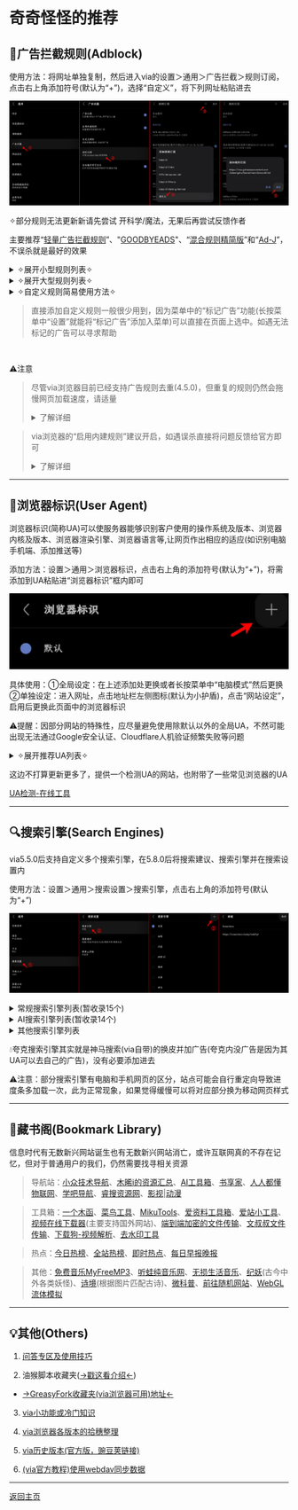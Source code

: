 # 奇奇怪怪的推荐

## 🚫广告拦截规则(Adblock)

使用方法：将网址单独复制，然后进入via的设置＞通用＞广告拦截＞规则订阅，点击右上角添加符号(默认为“+”)，选择“自定义”，将下列网址粘贴进去

![输入图片说明](img/adblock.png)

✧部分规则无法更新新请先尝试 开科学/魔法，无果后再尝试反馈作者

主要推荐“[轻量广告拦截规则](https://slink.ltd/https://raw.githubusercontent.com/damengzhu/banad/main/jiekouAD.txt)”、"[GOODBYEADS](https://ghp.ci/raw.githubusercontent.com/8680/GOODBYEADS/master/data/rules/allow.txt)"、“[混合规则精简版](https://raw.gitmirror.com/lingeringsound/adblock_auto/main/Rules/adblock_auto_lite.txt)”和“[Ad-J](https://raw.gitmirror.com/jk278/Ad-J/main/Ad-J.txt)”，不误杀就是最好的效果

<details><summary> ✧展开小型规则列表✧ </summary>

> Ad-J([GitHub主页](https://github.com/jk278/Ad-J)，400+规则) <br> https://raw.gitmirror.com/jk278/Ad-J/main/Ad-J.txt

> 去除APP下载提醒([GitHub主页](https://github.com/Noyllopa/NoAppDownload)，1000+规则) <br> https://cdn.jsdelivr.net/gh/Noyllopa/NoAppDownload@master/NoAppDownload.txt

> 轻量广告拦截规则([GitHub主页](https://github.com/damengzhu/banad)，酷安@大萌主，5000+规则) <br> https://slink.ltd/https://raw.githubusercontent.com/damengzhu/banad/main/jiekouAD.txt

> AdGuard Mobile(7000+规则，专治手机端的广告) <br> https://filters.adtidy.org/extension/ublock/filters/11.txt)

> adgk手机去广告规则([GitHub主页](https://github.com/banbendalao/ADgk)，9000+规则，需开科学，⚠已较长时间未维护) <br> https://raw.githubusercontent.com/banbendalao/ADgk/master/ADgk.txt

> GOODBYEADS([GitHub主页](https://github.com/8680/GOODBYEADS)，1w+规则，包含“去除APP下载提醒”) <br> https://ghp.ci/raw.githubusercontent.com/8680/GOODBYEADS/master/data/rules/allow.txt

> 屏蔽获取Cookie弹窗(2w+规则，需开科学) <br> https://raw.githubusercontent.com/AdguardTeam/FiltersRegistry/master/filters/filter_18_Annoyances_Cookies/filter.txt

</details>

<details><summary> ✧展开大型规则列表✧ </summary>

> 混合规则精简版([发布页](https://lingeringsound.github.io/adblock_auto/)，酷安@夕阳醉歌，3w+规则，包含“AdGuard Mobile”) <br> https://raw.gitmirror.com/lingeringsound/adblock_auto/main/Rules/adblock_auto_lite.txt

> AdKiller-Lite([GitHub主页](https://github.com/PhoenixLjw/AdRules)，3w+规则，包含“轻量广告拦截规则”和“去除APP下载提醒”) <br> https://raw.gitmirror.com/PhoenixLjw/AdRules/main/filter-lite.txt

> AdRules AdBlock List Lite([GitHub主页](https://github.com/Cats-Team/AdRules)，3w+规则) <br> https://adrules.top/adblock_lite.txt

> ABP Merge Rules([GitHub主页](https://github.com/damengzhu/abpmerge)，5w+规则，包含“轻量广告拦截规则”) <br> https://raw.gitmirror.com/damengzhu/abpmerge/main/abpmerge.txt

> AdBlock Filter([GitHub主页](https://github.com/217heidai/adblockfilters)，10w+规则，包含“轻量广告拦截规则”) <br> https://ghp.ci/https://raw.githubusercontent.com/217heidai/adblockfilters/main/rules/adblockfilters.txt

</details>

<details><summary> ✧自定义规则简易使用方法✧ </summary>

例如：隐藏百度首页自动播放的视频(因为不是广告，大多规则订阅并不会将其加入)

```
baidu.com##[data-video-play-type="true"]
```

进入via的设置＞通用＞广告拦截＞自定义规则，将规则粘贴进去即可

![输入图片说明](img/custom.png)

</details>

> 直接添加自定义规则一般很少用到，因为菜单中的“标记广告”功能(长按菜单中“设置”就能将“标记广告”添加入菜单)可以直接在页面上选中。如遇无法标记的广告可以寻求帮助

<br>

⚠注意

> 尽管via浏览器目前已经支持广告规则去重(4.5.0)，但重复的规则仍然会拖慢网页加载速度，请适量 <br> <details><summary> 了解详细 </summary>![输入图片说明](img/OOM.png)</details>

> via浏览器的“启用内建规则”建议开启，如遇误杀直接将问题反馈给官方即可 <br> <details><summary> 了解详细 </summary> ![输入图片说明](img/built-in.png) <br> ![输入图片说明](img/answer.png)</details>

*****

## 📲浏览器标识(User Agent)

浏览器标识(简称UA)可以使服务器能够识别客户使用的操作系统及版本、浏览器内核及版本、浏览器渲染引擎、浏览器语言等,让网页作出相应的适应(如识别电脑手机端、添加推送等)

添加方法：设置＞通用＞浏览器标识，点击右上角的添加符号(默认为“+”)，将需添加到UA粘贴进“浏览器标识”框内即可


![输入图片说明](img/addUA.png)

具体使用：①全局设定：在上述添加处更换或者长按菜单中“电脑模式”然后更换 <br> ②单独设定：进入网址，点击地址栏左侧图标(默认为小护盾)，点击“网站设定”，启用后更换此页面中的浏览器标识

⚠提醒：因部分网站的特殊性，应尽量避免使用除默认以外的全局UA，不然可能出现无法通过Google安全认证、Cloudflare人机验证频繁失败等问题

<details><summary> ✧展开推荐UA列表✧ </summary>

1. 简单搜索UA旧版整合

> 优点：百度关自动播放(不缓存)、防拉💩、必应无下载提示 <br> 缺点：没有搜索框、内核可能有点旧

> Mozilla/5.0 (Linux; U; Android 10; zh-CN; 2014811 Build/QQ3A.200805.001) AppleWebKit/537.36 (KHTML, like Gecko) Version/4.0 Chrome/119.0.2564.116 Quark/3.8.2.126 Mobile Safari/537.36 T7/10.3 SearchCraft/2.6.3 (Baidu; P1 8.0.0) edge

2. 简单搜索UA新版 

> 优点：百度有AI、关自动播放(会缓存)、会自动翻页、防拉💩 <br> 缺点：没有搜索框、UI变动大、没有横栏切换、视频仍然会缓存

> Mozilla/5.0 (Linux; Android 12; PDKM00 Build/SP1A.210812.016; wv) AppleWebKit/537.36 (KHTML, like Gecko) Version/4.0 Chrome/97.0.4692.98 Mobile Safari/537.36 T7/13.50 ChatSearch/1.0 SearchCraft/5.10.0.13 (Baidu; P1 12)

3. Edge移动端浏览器默认UA 

> 优点：百度关自动播放(不缓存)、有搜索框；必应去除下载提醒 <br> 缺点：不防百度拉💩

> Mozilla/5.0 (Linux; Android 15; K) AppleWebKit/537.36 (KHTML, like Gecko) Chrome/126.0.0.0 Mobile Safari/537.36 EdgA/126.0.0.0

4. 火狐/雨见浏览器默认UA `类似Edge的UA`

> Mozilla/5.0 (Android 14; Mobile; rv:120.0) Gecko/120.0 Firefox/120.0

5. 小米浏览器默认UA 

> 最好是给百度系网站单独设置

> Mozilla/5.0 (Linux; U; Android 14; zh-cn; 22081212C Build/UKQ1.230917.001) AppleWebKit/537.36 (KHTML, like Gecko) Chrome/109.0.5414.118 Mobile Safari/537.36 XiaoMi/MiuiBrowser/18.5.40902

6. 微信8.0.49版本的UA

> 最好是只给提醒“请用微信APP打开”的网站使用

> Mozilla/5.0 (Linux; Android 14; 22081212C Build/UKQ1.230917.001; wv) AppleWebKit/537.36 (KHTML, like Gecko) Version/4.0 Chrome/116.0.0.0 Mobile Safari/537.36 XWEB/1160175 MMWEBSDK/20240404 MMWEBID/7962 MicroMessenger/8.0.49.2600(0x2800313D) WeChat/arm64 Weixin NetType/WIFI Language/zh_CN ABI/arm64

7. 夸克UA

> 最好是给神马/夸克系单独设置去除app提示

> Mozilla/5.0 (Linux; U; Android 14; zh-CN; 22081212C Build/UKQ1.230917.001) AppleWebKit/537.36 (KHTML, like Gecko) Version/4.0 Chrome/100.0.4896.58 Quark/7.2.6.641 Mobile Safari/537.36

8. QQ浏览器15.7版本的UA

> 众所周知，搜狗搜索现在已经是腾讯的形状了，需要调教一下

> Mozilla/5.0 (Linux; U; Android 14; zh-cn; 22081212C Build/UKQ1.230917.001) AppleWebKit/537.36 (KHTML, like Gecko) Version/4.0 Chrome/130.0.6723.107 MQQBrowser/15.7 Mobile Safari/537.36

</details>

这边不打算更新更多了，提供一个检测UA的网站，也附带了一些常见浏览器的UA

[UA检测-在线工具](https://useragent.buyaocha.com)

*****

## 🔍搜索引擎(Search Engines)

via5.5.0后支持自定义多个搜索引擎，在5.8.0后将搜索建议、搜索引擎并在搜索设置内

使用方法：设置＞通用＞搜索设置＞搜索引擎，点击右上角的添加符号(默认为“+”)

![输入图片说明](img/addEngines.png)

<details><summary>常规搜索引擎列表(暂收录15个)</summary>

> bing中国 <br> https://cn.bing.com/search?q= <br> via自带的为国际版，国内使用国际版会有一次重定向，或许可以规避一些加载慢的问题

> Oceanhero(德国的搜索引擎，称每五次搜索就收集一个海洋塑料瓶) <br> https://oceanhero.today/web?q= <br> 基于DuckDuckGo，无广告，完美的自动翻页，会保留到上次阅读词条，自带一个能识别中文但不会中文回答的AI

> Whoogle(开源搜索引擎) <br> https://search.snine.nl/search?q= <br> 基于Google，无广告，[开源地址](https://github.com/benbusby/whoogle-search)

> 勾勾搜索(开源搜索引擎) <br> https://gogo.webbillion.cn/search?q= <br>基于Google，无广告，[开源地址](https://github.com/zenuo/gogo)

> SearXNG(开源搜索引擎) <br> https://searx.si/search?q= <br> 聚合搜索引擎，无广告，不收集或跟踪用户数据；国内能使用的站点不一定稳定

> Cynay(称是世界上第一个独立个体制作的搜索引擎) <br> https://cynay.com/search?q= <br> 基于Bing，无广告，有点慢的自动翻页

> Qwant(法国搜索引擎) <br> https://www.qwant.com/?q= <br> 基于Bing，无广告，不收集或跟踪用户数据

> eFind(美国搜索引擎) <br> https://efind.com/search?q= <br> 目前无广告，时好时坏的自动翻页

> youcare(法国搜索引擎) <br> https://youcare.world/all?q= <br> 基于DuckDuckGo，目前无广告，会保留到上次阅读页码

> Yandex(俄国搜索引擎) <br> https://www.yandex.com/search/touch/?text= <br> 有广告，但架不住美图多

> Swisscows(瑞士搜索引擎，称是“家庭友好型”，不包含色情和暴力) <br> https://swisscows.com/en/web?query= <br> 不收集或跟踪用户数据

> Ecosia(德国搜索引擎，称是最环保的搜索引擎，采用太阳能发电) <br> https://www.ecosia.org/search?q= <br> 基于Bing，且国内网络使用会被劫持到Bing

> Yahoo(日本搜索引擎，要挂梯) <br> https://search.yahoo.com/search?p=

> Brave(美国搜索引擎，要挂梯) <br> https://search.brave.com/search?q=

> StartPage(荷兰搜索引擎，称是世界上最私密的搜索引擎，要挂梯) <br> https://www.startpage.com/sp/search?q=

> Yep(新加坡搜索引擎，要挂梯) <br> https://yep.com/web?q=

</details>

<details><summary>AI搜索引擎列表(暂收录14个)</summary>

> 秘塔AI(via在5.7.5版本后内置，可显示大纲视图) <br> https://metaso.cn/?q=

> KFindAI([GitHub开源](https://github.com/KMind-Inc/k-Find)，保留关键词) <br> https://kfind.kmind.com/search?q=

> 360AI(无需登录，保留关键词) <br> https://www.sou.com/?q=

> 大同AI(无需登录，保留关键词，自带翻译功能) <br> https://datong.info/ui/search.html?q=

> iSouAI([GitHub开源](https://github.com/yokingma/search_with_ai)，保留关键词) <br> https://isou.chat/search?q=

> iAskAI(无需登录，保留关键词，不能中文回答) <br> https://iask.ai/?q=

> PhindAI(无需登录，保留关键词，不能中文回答) <br> https://phind-ai.com/zh/search?q=

> 开搜AI(手机验证码登录，不保留关键词，可显示大纲图表) <br> https://kaisouai.com?q=

> 天工AI(手机验证码登录，不保留关键词) <br> https://www.tiangong.cn/result?q=

> MikuAI(微信二维码登录，不保留关键词) <br> https://www.hellomiku.com/search?q=

> AndiAI(无需登录，对话式，不保留关键词) <br> https://andisearch.com/?q=

> Genspark(无需登录，要挂梯，保留关键词) <br> https://www.genspark.ai/search?query=

> PerplexityAI(无需登录，要挂梯，不保留关键词，不能用中文回答) <br> https://www.perplexity.ai/?q=

> ThinkAnyAI(要登录，登录可能需要挂梯，不保留关键词，能中文回答) <br> https://thinkany.so/zh/search?source=all&q=

</details>

<details><summary>其他搜索引擎列表</summary>

> 百度百科 <br> https://baike.baidu.com/item/%s/

> 哔哩哔哩 <br> https://www.bilibili.com/search?keyword=

> 微博 <br> https://weibo.com/search?containerid=100103type=1&q=

> 小红书 <br> https://wap.sogou.com/web/xiaohongshu?keyword=

> 微信文章 <br> https://weixin.sogou.com/weixinwap?type=2&query=

> 知乎搜索(登录后才能使用，知乎网页限制) <br> https://www.zhihu.com/search?type=content&q=

> 知乎直达(知乎推出的ai引擎，不保留关键词，只包括知乎内容) <br> https://zhida.zhihu.com/search?type=content&q=

> 抖音 <br> https://www.douyin.com/search/

> Gitee <br> https://so.gitee.com/?q=

> GitHub <br> https://github.com/search?q=

> Quora(俗称“美版知乎”，登录后才能使用，要挂梯) <br> https://www.quora.com/search?q=

> 维基百科中文(Wiki，要挂梯) <br> https://zh.wikipedia.org/w/index.php?search=

</details>

💧夸克搜索引擎其实就是神马搜索(via自带)的换皮并加广告(夸克内没广告是因为其UA可以去自己的广告)，没有必要添加进去

⚠注意：部分搜索引擎有电脑和手机网页的区分，站点可能会自行重定向导致进度条多加载一次，此为正常现象，如果觉得缓慢可以将对应部分换为移动网页样式

*****

## 📖藏书阁(Bookmark Library)

信息时代有无数新兴网站诞生也有无数新兴网站消亡，或许互联网真的不存在记忆，但对于普通用户的我们，仍然需要找寻相关资源

> 导航站：[小众技术导航](https://www.xiaozhongjishu.com/)、[木晞i的资源汇总](https://yftdtddh.github.io/)、[AI工具箱](https://ai-bot.cn/)、[书享家](http://shuxiangjia.cn/)、[人人都懂物联网](https://getiot.tech/)、[学吧导航](https://www.xue8nav.com/)、[睿搜资源网](https://www.ruisou121.com/)、[影视](https://ayouth.top/ayouth/video.html)|[动漫](https://ayouth.top/ayouth/animation.html)

> 工具箱：[一个木函](https://ol.woobx.cn/)、[菜鸟工具](https://www.jyshare.com/)、[MikuTools](https://tools.miku.ac/)、[爱资料工具箱](https://www.toolnb.com/)、[爱站小工具](https://gj.aizhan.com/)、[视频在线下载器](https://www.online-downloader.com/index-Chinese)(主要支持国外网站)、[端到端加密的文件传输](https://wormhole.app/)、[文叔叔文件传输](https://www.wenshushu.cn/)、[下载狗-视频解析](https://www.xiazaitool.com/)、[去水印工具](https://www.sojson.com/qushuiyin/ppx.html)

> 热点：[今日热榜](https://hot.dao.js.cn/)、[全站热榜](https://rebang.today/)、[即时热点](https://nowhots.com)、[每日早报晚报](https://tophub.today/daily)

> 其他：[免费音乐MyFreeMP3](http://tool.liumingye.cn/music/)、[听蛙纯音乐网](https://www.itingwa.com/)、[无损生活音乐](https://flac.life/)、[纪妖](https://www.cbaigui.com/)(古今中外各类妖怪)、[诗境](https://photo2poem.top/)(根据图片匹配古诗)、[微科普](https://www.wkepu.com/)、[前往随机网站](https://theuselessweb.com/)、[WebGL流体模拟](https://paveldogreat.github.io/WebGL-Fluid-Simulation/)

*****

## 💡其他(Others)

1. [问答专区及使用技巧](FAQ.md)

2. 油猴脚本收藏夹([→戳这看介绍←](script-share.md))

- [→GreasyFork收藏夹(via浏览器可用)地址←](https://greasyfork.org/scripts?filter_locale=0&set=586537)

3. [via小功能或冷门知识](via-help.md)

4. [via浏览器各版本的拾穗整理](https://www.sgfox.cc/archives/via-shisui.html)

5. [via历史版本(官方版，豌豆荚链接)](https://m.wandoujia.com/apps/6609177/history)

6. [(via官方教程)使用webdav同步数据](https://viayoo.com/zh-cn/docs/sync-your-data-via-webdav.html)

*****

[返回主页](../README.md)